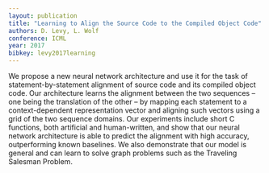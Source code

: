 ```yaml
---
layout: publication
title: "Learning to Align the Source Code to the Compiled Object Code"
authors: D. Levy, L. Wolf
conference: ICML
year: 2017
bibkey: levy2017learning
---
```

We propose a new neural network architecture
and use it for the task of statement-by-statement
alignment of source code and its compiled object code. Our architecture learns the alignment
between the two sequences – one being the translation of the other – by mapping each statement
to a context-dependent representation vector and
aligning such vectors using a grid of the two sequence domains. Our experiments include short
C functions, both artificial and human-written,
and show that our neural network architecture
is able to predict the alignment with high accuracy, outperforming known baselines. We also
demonstrate that our model is general and can
learn to solve graph problems such as the Traveling Salesman Problem.
